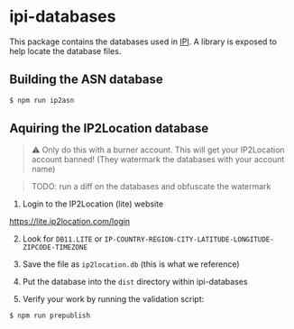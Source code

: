 # ipi-databases

This package contains the databases used in [IPI](https://www.npmjs.com/package/@e9x/ipi). A library is exposed to help locate the database files.

## Building the ASN database

```sh
$ npm run ip2asn
```

## Aquiring the IP2Location database

> ⚠ Only do this with a burner account. This will get your IP2Location account banned! (They watermark the databases with your account name)

> TODO: run a diff on the databases and obfuscate the watermark

1. Login to the IP2Location (lite) website

https://lite.ip2location.com/login

2. Look for `DB11.LITE` or `IP-COUNTRY-REGION-CITY-LATITUDE-LONGITUDE-ZIPCODE-TIMEZONE`

3. Save the file as `ip2location.db` (this is what we reference)

4. Put the database into the `dist` directory within ipi-databases

5. Verify your work by running the validation script:

```sh
$ npm run prepublish
```
